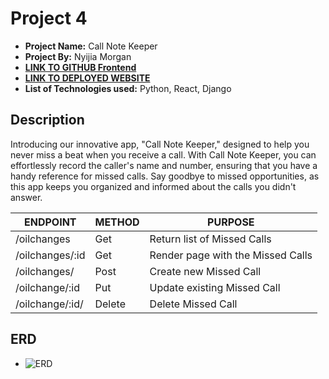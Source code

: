 # Project 4

- **Project Name:** Call Note Keeper
- **Project By:**   Nyijia Morgan
- [**LINK TO GITHUB Frontend**](https://github.com/nmorgan24/project4_frontend)
- [**LINK TO DEPLOYED WEBSITE**](https://project4-backend-u2xo.onrender.com)
- **List of Technologies used:** Python, React, Django

## Description

Introducing our innovative app, "Call Note Keeper," designed to help you never miss a beat when you receive a call. With Call Note Keeper, you can effortlessly record the caller's name and number, ensuring that you have a handy reference for missed calls. Say goodbye to missed opportunities, as this app keeps you organized and informed about the calls you didn't answer.

| ENDPOINT | METHOD | PURPOSE |
|----------|--------|---------|
|/oilchanges | Get | Return list of Missed Calls |
|/oilchanges/:id | Get | Render page with the Missed Calls|
|/oilchanges/ | Post | Create new Missed Call |
|/oilchange/:id | Put | Update existing Missed Call |
|/oilchange/:id/ | Delete | Delete Missed Call |

## ERD

- ![ERD](./Screenshot%202023-10-05%20233741.png)



